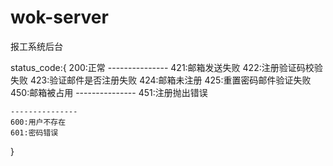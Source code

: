 # wok-server
报工系统后台

status_code:{
	200:正常
	---------------
	421:邮箱发送失败
	422:注册验证码校验失败
	423:验证邮件是否注册失败
	424:邮箱未注册
	425:重置密码邮件验证失败
	450:邮箱被占用
	---------------
	451:注册抛出错误
	
	---------------
	600:用户不存在
	601:密码错误
}